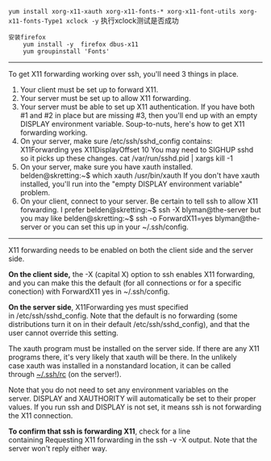 `yum install xorg-x11-xauth xorg-x11-fonts-* xorg-x11-font-utils xorg-x11-fonts-Type1 xclock -y`
	执行xclock测试是否成功
```
安装firefox
	yum install -y  firefox dbus-x11
	yum groupinstall 'Fonts'
```

---
To get X11 forwarding working over ssh, you'll need 3 things in place.
1. Your client must be set up to forward X11.
2. Your server must be set up to allow X11 forwarding.
3. Your server must be able to set up X11 authentication.
If you have both #1 and #2 in place but are missing #3, then you'll end up with an empty DISPLAY environment variable.
Soup-to-nuts, here's how to get X11 forwarding working.
1. On your server, make sure /etc/ssh/sshd_config contains:
X11Forwarding yes X11DisplayOffset 10 
You may need to SIGHUP sshd so it picks up these changes.
cat /var/run/sshd.pid | xargs kill -1 
2. On your server, make sure you have xauth installed.
belden@skretting:~$ which xauth /usr/bin/xauth 
If you don't have xauth installed, you'll run into the "empty DISPLAY environment variable" problem.
3. On your client, connect to your server. Be certain to tell ssh to allow X11 forwarding. I prefer
belden@skretting:~$ ssh -X blyman@the-server 
but you may like
    belden@skretting:~$ ssh -o ForwardX11=yes blyman@the-server 
or you can set this up in your ~/.ssh/config.

---
X11 forwarding needs to be enabled on both the client side and the server side.

**On the client side,** the -X (capital X) option to ssh enables X11 forwarding, and you can make this the default (for all connections or for a specific conection) with ForwardX11 yes in ~/.ssh/config.

**On the server side**, X11Forwarding yes must specified in /etc/ssh/sshd_config. Note that the default is no forwarding (some distributions turn it on in their default /etc/ssh/sshd_config), and that the user cannot override this setting.

The xauth program must be installed on the server side. If there are any X11 programs there, it's very likely that xauth will be there. In the unlikely case xauth was installed in a nonstandard location, it can be called through [~/.ssh/rc](http://man.openbsd.org/OpenBSD-current/man8/sshd.8) (on the server!).

Note that you do not need to set any environment variables on the server. DISPLAY and XAUTHORITY will automatically be set to their proper values. If you run ssh and DISPLAY is not set, it means ssh is not forwarding the X11 connection.

**To confirm that ssh is forwarding X11**, check for a line containing Requesting X11 forwarding in the ssh -v -X output. Note that the server won't reply either way.
